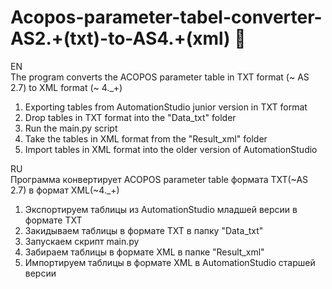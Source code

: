 # Acopos-parameter-tabel-converter-AS2.+(txt)-to-AS4.+(xml) :robot:
EN\
The program converts the ACOPOS parameter table in TXT format (~ AS 2.7) to XML format (~ 4._+)
1. Exporting tables from AutomationStudio junior version in TXT format
2. Drop tables in TXT format into the "Data_txt" folder
3. Run the main.py script
4. Take the tables in XML format from the "Result_xml" folder
5. Import tables in XML format into the older version of AutomationStudio

RU\
Программа конвертирует ACOPOS parameter table формата TXT(~AS 2.7) в формат XML(~4._+)
1. Экспортируем таблицы из AutomationStudio младшей версии в формате TXT
2. Закидываем таблицы в формате TXT в папку "Data_txt"
3. Запускаем скрипт main.py
4. Забираем таблицы в формате XML в папке "Result_xml"
5. Импортируем таблицы в формате XML в AutomationStudio старшей версии

